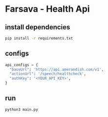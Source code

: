
# Farsava - Health Api


## install dependencies

```bash
pip install -r requirements.txt
```

## configs
```python
api_configs = {
  "baseUrl": 'https://api.amerandish.com/v1',
  "actionUrl": '/speech/healthcheck',
  "authKey": '<YOUR_API_KEY>',
}
```

## run

```bash
python3 main.py
```

